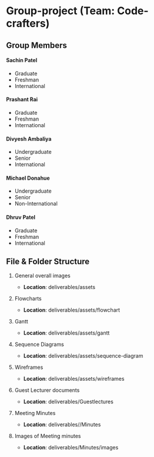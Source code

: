# Group-project (Team: Code-crafters)

## Group Members
#### Sachin Patel  
* Graduate 
* Freshman
* International
#### Prashant Rai  
* Graduate 
* Freshman
* International
#### Divyesh Ambaliya  
* Undergraduate
* Senior
* International
#### Michael Donahue
* Undergraduate
* Senior
* Non-International
#### Dhruv Patel  
* Graduate 
* Freshman
* International


## File & Folder Structure

1) General overall images
    - **Location**: deliverables/assets

2) Flowcharts
    - **Location**: deliverables/assets/flowchart

3) Gantt
    - **Location**: deliverables/assets/gantt

4) Sequence Diagrams
    - **Location**: deliverables/assets/sequence-diagram

5) Wireframes
    - **Location**: deliverables/assets/wireframes

6) Guest Lecturer documents
    - **Location**: deliverables/Guestlectures

7) Meeting Minutes
    - **Location**: deliverables//Minutes

8) Images of Meeting minutes
    - **Location**: deliverables/Minutes/images

